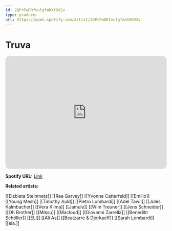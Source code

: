 ```yaml
---
id: 2QPrPwDRfvulgfahXXKV2v
type: producer
url: https://open.spotify.com/artist/2QPrPwDRfvulgfahXXKV2v
---
```

# Truva

<iframe style="border-radius:12px" src="https://open.spotify.com/embed/artist/2QPrPwDRfvulgfahXXKV2v" width="100%" height="352" frameBorder="0" allowfullscreen="" allow="autoplay; clipboard-write; encrypted-media; fullscreen; picture-in-picture" loading="lazy"></iframe>

**Spotify URL:** [Link](https://open.spotify.com/artist/2QPrPwDRfvulgfahXXKV2v)

**Related artists:**

[[Elzbieta Steinmetz]]
[[Rea Garvey]]
[[Yvonne Catterfeld]]
[[Emilio]]
[[Young Mesh]]
[[Timothy Auld]]
[[Pietro Lombardi]]
[[Adel Tawil]]
[[Jules Kalmbacher]]
[[Vera Klima]]
[[Jamule]]
[[Wim Treuner]]
[[Jens Schneider]]
[[Oh Brother]]
[[Miksu]]
[[Macloud]]
[[Giovanni Zarrella]]
[[Benedikt Schöller]]
[[ELI]]
[[Ali As]]
[[Beatzarre & Djorkaeff]]
[[Sarah Lombardi]]
[[ela.]]
